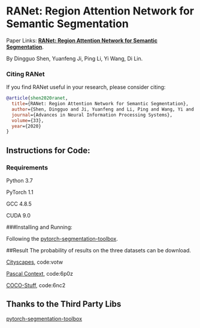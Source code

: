 # RANet: Region Attention Network for Semantic Segmentation

Paper Links: [**RANet: Region Attention Network for Semantic Segmentation**](https://papers.nips.cc/paper/2020/file/9fe8593a8a330607d76796b35c64c600-Paper.pdf).

By Dingguo Shen, Yuanfeng Ji, Ping Li, Yi Wang, Di Lin.

### Citing RANet

If you find RANet useful in your research, please consider citing:
```BibTex
@article{shen2020ranet,
  title={RANet: Region Attention Network for Semantic Segmentation},
  author={Shen, Dingguo and Ji, Yuanfeng and Li, Ping and Wang, Yi and Lin, Di},
  journal={Advances in Neural Information Processing Systems},
  volume={33},
  year={2020}
}
```    

## Instructions for Code:
### Requirements
Python 3.7

PyTorch 1.1

GCC 4.8.5  

CUDA 9.0  

###Installing and Running:

Following the [pytorch-segmentation-toolbox](https://github.com/speedinghzl/pytorch-segmentation-toolbox).

##Result
The probability of results on the three datasets can be download.

[Cityscapes](https://pan.baidu.com/s/1_cCDNgUMuO3jivytKlOTXQ), code:votw

[Pascal Context](https://pan.baidu.com/s/1IPQmuaoeSDIDGtB7dLLCrA), code:6p0z

[COCO-Stuff](https://pan.baidu.com/s/1Ay-xa38KchTThf5037HNtw), code:6nc2
## Thanks to the Third Party Libs
[pytorch-segmentation-toolbox](https://github.com/speedinghzl/pytorch-segmentation-toolbox)   
